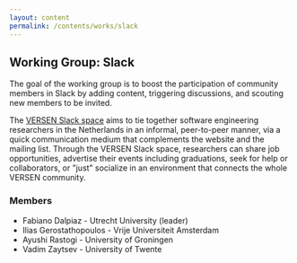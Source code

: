```yaml
---
layout: content
permalink: /contents/works/slack
---
```


## Working Group: Slack

The goal of the working group is to boost the participation of community members in Slack by adding content, triggering discussions, and scouting new members to be invited.

The [VERSEN Slack space](slack://app?team=versen) aims to tie together software engineering researchers in the Netherlands in an informal, peer-to-peer manner, via a quick communication medium that complements the website and the mailing list. Through the VERSEN Slack space, researchers can share job opportunities, advertise their events including graduations, seek for help or collaborators, or "just" socialize in an environment that connects the whole VERSEN community.


### Members

* Fabiano Dalpiaz - Utrecht University (leader)
* Ilias Gerostathopoulos - Vrije Universiteit Amsterdam
* Ayushi Rastogi - University of Groningen
* Vadim Zaytsev - University of Twente
